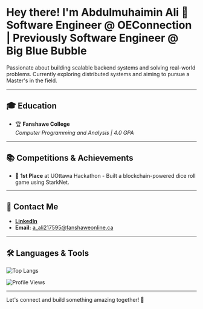 # Hey there! I'm Abdulmuhaimin Ali 👋 Software Engineer @ OEConnection | Previously Software Engineer @ Big Blue Bubble

Passionate about building scalable backend systems and solving real-world problems. Currently exploring distributed systems and aiming to pursue a Master's in the field.

---

## 🎓 Education

- 🏆 **Fanshawe College**  
  *Computer Programming and Analysis | 4.0 GPA*  

---

## 📚 Competitions & Achievements

- 🥇 **1st Place** at UOttawa Hackathon - Built a blockchain-powered dice roll game using StarkNet.

---

## 💌 Contact Me

- **[LinkedIn](https://www.linkedin.com/in/abdulmuhaimin-ali/)**  
- **Email:** [a_ali217595@fanshaweonline.ca](mailto:a_ali217595@fanshaweonline.ca)  

---

## 🛠 Languages & Tools

![Top Langs](https://github-readme-stats.vercel.app/api/top-langs/?username=Abdulmuhaimin-Ali&layout=compact&theme=transparent)

![Profile Views](https://komarev.com/ghpvc/?username=Abdulmuhaimin-Ali&color=blue&style=flat)

---

Let's connect and build something amazing together! 🚀
